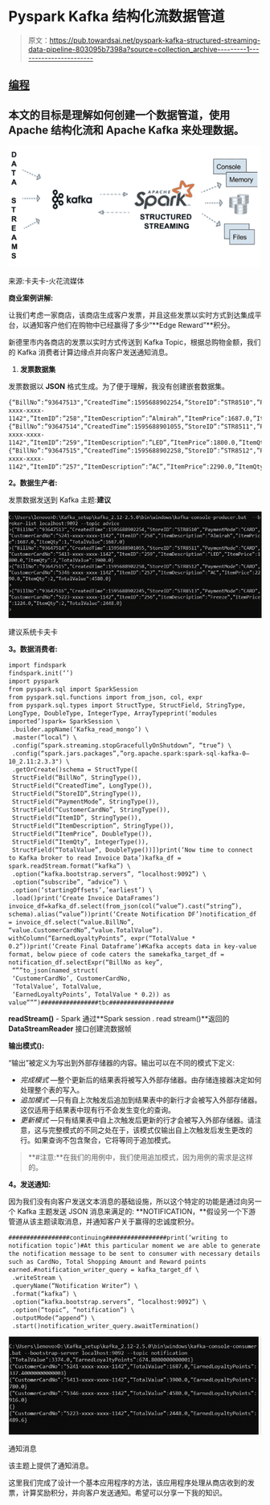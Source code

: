 # Pyspark Kafka 结构化流数据管道

> 原文：<https://pub.towardsai.net/pyspark-kafka-structured-streaming-data-pipeline-803095b7398a?source=collection_archive---------1----------------------->

## [编程](https://towardsai.net/p/category/programming)

## 本文的目标是理解如何创建一个数据管道，使用 Apache 结构化流和 Apache Kafka 来处理数据。

![](img/19caab83a71db63edebf63e41db545d5.png)

来源:卡夫卡-火花流媒体

**商业案例讲解:**

让我们考虑一家商店，该商店生成客户发票，并且这些发票以实时方式到达集成平台，以通知客户他们在购物中已经赢得了多少“**Edge Reward”**积分。

新德里市内各商店的发票以实时方式传送到 Kafka Topic，根据总购物金额，我们的 Kafka 消费者计算边缘点并向客户发送通知消息。

1.  **发票数据集**

发票数据以 **JSON** 格式生成。为了便于理解，我没有创建嵌套数据集。

```
{“BillNo”:”93647513",”CreatedTime”:1595688902254,”StoreID”:”STR8510",”PaymentMode”:”CARD”,”CustomerCardNo”:”5241-xxxx-xxxx-1142",”ItemID”:”258",”ItemDescription”:”Almirah”,”ItemPrice”:1687.0,”ItemQty”:1,”TotalValue”:1687.0}
{“BillNo”:”93647514",”CreatedTime”:1595688901055,”StoreID”:”STR8511",”PaymentMode”:”CARD”,”CustomerCardNo”:”5413-xxxx-xxxx-1142",”ItemID”:”259",”ItemDescription”:”LED”,”ItemPrice”:1800.0,”ItemQty”:2,”TotalValue”:3900.0}
{“BillNo”:”93647515",”CreatedTime”:1595688902258,”StoreID”:”STR8512",”PaymentMode”:”CARD”,”CustomerCardNo”:”5346-xxxx-xxxx-1142",”ItemID”:”257",”ItemDescription”:”AC”,”ItemPrice”:2290.0,”ItemQty”:2,”TotalValue”:4580.0} 
```

**2。数据生产者:**

发票数据发送到 Kafka 主题:**建议**

![](img/9e27d6ed1d4431638a047bd891994a47.png)

建议系统卡夫卡

**3。数据消费者:**

```
import findspark
findspark.init(‘’)
import pyspark
from pyspark.sql import SparkSession
from pyspark.sql.functions import from_json, col, expr
from pyspark.sql.types import StructType, StructField, StringType, LongType, DoubleType, IntegerType, ArrayTypeprint(‘modules imported’)spark= SparkSession \
 .builder.appName(‘Kafka_read_mongo’) \
 .master(“local”) \
 .config(“spark.streaming.stopGracefullyOnShutdown”, “true”) \
 .config(“spark.jars.packages”,”org.apache.spark:spark-sql-kafka-0–10_2.11:2.3.3") \
 .getOrCreate()schema = StructType([
 StructField(“BillNo”, StringType()),
 StructField(“CreatedTime”, LongType()),
 StructField(“StoreID”,StringType()),
 StructField(“PaymentMode”, StringType()),
 StructField(“CustomerCardNo”, StringType()),
 StructField(“ItemID”, StringType()),
 StructField(“ItemDescription”, StringType()),
 StructField(“ItemPrice”, DoubleType()),
 StructField(“ItemQty”, IntegerType()),
 StructField(“TotalValue”, DoubleType())])print(‘Now time to connect to Kafka broker to read Invoice Data’)kafka_df = spark.readStream.format(“kafka”) \
 .option(“kafka.bootstrap.servers”, “localhost:9092”) \
 .option(“subscribe”, “advice”) \
 .option(‘startingOffsets’,’earliest’) \
 .load()print(‘Create Invoice DataFrames’)
invoice_df=kafka_df.select(from_json(col(“value”).cast(“string”), schema).alias(“value”))print(‘Create Notification DF’)notification_df = invoice_df.select(“value.BillNo”, “value.CustomerCardNo”,“value.TotalValue”).
withColumn(“EarnedLoyaltyPoints”, expr(“TotalValue * 0.2”))print(‘Create Final Dataframe’)#Kafka accepts data in key-value format, below piece of code caters the samekafka_target_df = notification_df.selectExpr(“BillNo as key”,
 “””to_json(named_struct(
 ‘CustomerCardNo’, CustomerCardNo,
 ‘TotalValue’, TotalValue,
 ‘EarnedLoyaltyPoints’, TotalValue * 0.2)) as value”””)################tbc##################
```

**readStream()** - Spark 通过**Spark session . read stream()**返回的 **DataStreamReader** 接口创建流数据帧

**输出模式():**

“输出”被定义为写出到外部存储器的内容。输出可以在不同的模式下定义:

*   *完成模式* —整个更新后的结果表将被写入外部存储器。由存储连接器决定如何处理整个表的写入。
*   *追加模式* —只有自上次触发后追加到结果表中的新行才会被写入外部存储器。这仅适用于结果表中现有行不会发生变化的查询。
*   *更新模式* —只有结果表中自上次触发后更新的行才会被写入外部存储器。请注意，这与完整模式的不同之处在于，该模式仅输出自上次触发后发生更改的行。如果查询不包含聚合，它将等同于追加模式。

> **#注意:**在我们的用例中，我们使用追加模式，因为用例的需求是这样的。

**4。发送通知:**

因为我们没有向客户发送文本消息的基础设施，所以这个特定的功能是通过向另一个 Kafka 主题发送 JSON 消息来满足的: **NOTIFICATION，**假设另一个下游管道从该主题读取消息，并通知客户关于赢得的忠诚度积分。

```
#################continuing#################print(‘writing to notification topic’)#At this particular moment we are able to generate the notification message to be sent to consumer with necessary details such as CardNo, Total Shopping Amount and Reward points earned.#notification_writer_query = kafka_target_df \
 .writeStream \
 .queryName(“Notification Writer”) \
 .format(“kafka”) \
 .option(“kafka.bootstrap.servers”, “localhost:9092”) \
 .option(“topic”, “notification”) \
 .outputMode(“append”) \
 .start()notification_writer_query.awaitTermination()
```

![](img/3c70784cf8e5474698abdeb4bcf96d7d.png)

通知消息

该主题上提供了通知消息。

这里我们完成了设计一个基本应用程序的方法，该应用程序处理从商店收到的发票，计算奖励积分，并向客户发送通知。希望可以分享一下我的知识。